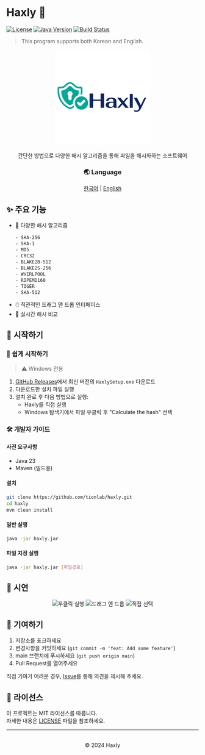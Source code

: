 # Haxly 🔐

[![License](https://img.shields.io/badge/license-MIT-blue.svg)](LICENSE)
[![Java Version](https://img.shields.io/badge/java-23-orange)](https://openjdk.java.net/)
[![Build Status](https://img.shields.io/badge/build-passing-brightgreen)](https://github.com/tionlab/Haxly)

> This program supports both Korean and English.

<div align="center">
    <img src="src\main\resources\imgs\Haxly_main.png" alt="Haxly Logo" width="250"/>
    <br/>
    <p>간단한 방법으로 다양한 해시 알고리즘을 통해 파일을 해시화하는 소프트웨어</p>
</div>

<div align="center">
    <h3>🌏 Language</h3>
    <a href="README.md">한국어</a> |
    <a href="README_en.md">English</a>
</div>

## ✨ 주요 기능

-   🎯 다양한 해시 알고리즘
    ```
    - SHA-256
    - SHA-1
    - MD5
    - CRC32
    - BLAKE2B-512
    - BLAKE2S-256
    - WHIRLPOOL
    - RIPEMD160
    - TIGER
    - SHA-512
    ```
-   🖱️ 직관적인 드래그 앤 드롭 인터페이스
-   🔄 실시간 해시 비교

## 🚀 시작하기

### 🚩 쉽게 시작하기

> ⚠️ Windows 전용

1. [GitHub Releases](https://github.com/tionlab/haxly/releases)에서 최신 버전의 `HaxlySetup.exe` 다운로드
2. 다운로드한 설치 파일 실행
3. 설치 완료 후 다음 방법으로 실행:
    - Haxly를 직접 실행
    - Windows 탐색기에서 파일 우클릭 후 "Calculate the hash" 선택

### 🛠️ 개발자 가이드

#### 사전 요구사항

-   Java 23
-   Maven (빌드용)

#### 설치

```bash
git clone https://github.com/tionlab/haxly.git
cd haxly
mvn clean install
```

#### 일반 실행

```bash
java -jar haxly.jar
```

#### 파일 지정 실행

```bash
java -jar haxly.jar [파일경로]
```

## 📸 시연

<div align="center">
    <img src="docs\1.gif" alt="우클릭 실행" width="400"/>
    <img src="docs\2.gif" alt="드래그 앤 드롭" width="400"/>
    <img src="docs\3.gif" alt="직접 선택" width="400"/>
</div>

## 🤝 기여하기

1. 저장소를 포크하세요
2. 변경사항을 커밋하세요 (`git commit -m 'feat: Add some feature'`)
3. main 브랜치에 푸시하세요 (`git push origin main`)
4. Pull Request를 열어주세요

직접 기여가 어려운 경우, [Issue](https://github.com/tionlab/haxly/issues)를 통해 의견을 제시해 주세요.

## 📄 라이선스

이 프로젝트는 MIT 라이선스를 따릅니다.
<br/>자세한 내용은 [LICENSE](LICENSE) 파일을 참조하세요.

---

<div align="center">
    <br/>
    © 2024 Haxly
</div>
